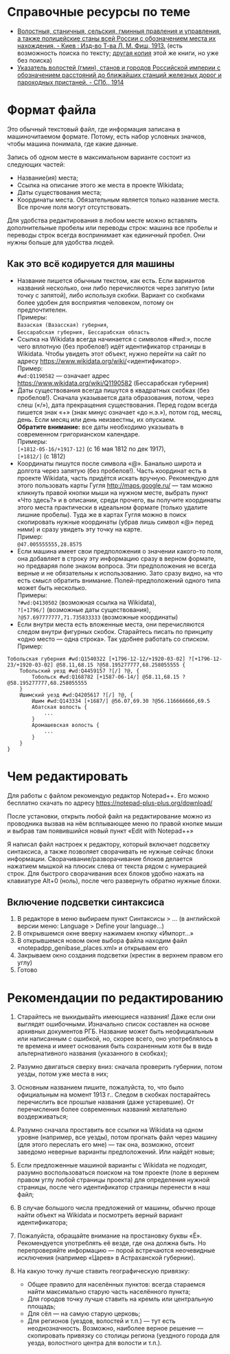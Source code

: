 # Справочные ресурсы по теме

* [Волостныя, станичныя, сельския, гминныя правления и управления, а также полицейские станы всей России с обозначением места их нахождения. - Киев : Изд-во Т-ва Л. М. Фиш, 1913.](https://books.google.ru/books?id=jBEoBwAAQBAJ&printsec=frontcover&hl=ru&source=gbs_ge_summary_r&cad=0#v=onepage&q&f=false) (есть возможность поиска по тексту; [другая копия](http://www.prlib.ru/item/404525) этой же книги, но уже без поиска)
* [Указатель волостей (гмин), станов и городов Российской империи с обозначением расстояний до ближайших станций железных дорог и пароходных пристаней. - СПб., 1914](http://elib.shpl.ru/ru/indexes/values/66463)

# Формат файла

Это обычный текстовый файл, где информация записана в машиночитаемом формате. Потому, есть набор условных значков, чтобы машина понимала, где какие данные.

Запись об одном месте в максимальном варианте состоит из следующих частей:
* Название(ия) места;
* Ссылка на описание этого же места в проекте Wikidata;
* Даты существования места;
* Координаты места.
Обязательным является только название места. Все прочие поля могут отсутствовать.

Для удобства редактирования в любом месте можно вставлять дополнительные пробелы или переводы строк: машина все пробелы и переводы строк всегда воспринимает как единичный пробел. Они нужны больше для удобства людей.

## Как это всё кодируется для машины

* Название пишется обычным текстом, как есть. Если вариантов названий несколько, они либо перечисляются через запятую (или точку с запятой), либо используя скобки. Вариант со скобками более удобен для восприятия человеком, потому он предпочтителен.  
Примеры:  
`Вазаская (Вазасская) губерния`,  
`Бессарабская губерния, Бессарабская область`
* Ссылка на Wikidata всегда начинается с символов «#wd:», после чего вплотную (без пробелов!) идёт идентификатор страницы в Wikidata. Чтобы увидеть этот объект, нужно перейти на сайт по адресу https://www.wikidata.org/wiki/<идентификатор>.  
Пример:  
`#wd:Q1190582` — означает адрес https://www.wikidata.org/wiki/Q1190582 (Бессарабская губерния)
* Даты существования всегда пишутся в квадратных скобках (без пробелов!). Сначала указывается дата образования, потом, через слеш («/»), дата прекращения существования. Перед годом всегда пишется знак «+» (знак минус означает «до н.э.»), потом год, месяц, день. Если месяц или день неизвестны, их опускаем.  
**Обратите внимание:** все даты необходимо указывать в современном григорианском календаре.  
Примеры:  
`[+1812-05-16/+1917-12]` (с 16 мая 1812 по дек 1917),  
`[+1812/]` (с 1812)
* Координаты пишутся после символа «@». Банально широта и долгота через запятую (без пробелов!). Часть координат есть в проекте Wikidata, часть придётся искать вручную. Рекомендую для этого пользовать карты Гугля http://maps.google.ru/ — там можно кликнуть правой кнопки мыши на нужном месте, выбрать пункт «Что здесь?» и в описании, среди прочего, вы получите координаты этого места практически в идеальном формате (только удалите лишние пробелы). Туда же в картах Гугля можно в поиск скопировать нужные координаты (убрав лишь символ «@» перед ними) и сразу увидеть эту точку на карте.  
Пример:  
`@47.005555555,28.8575`
* Если машина имеет свои предположения о значении какого-то поля, она добавляет в строку эту информацию сразу в верном формате, но предваряя поле знаком вопроса. Эти предположения не всегда верные и не обязательны к использованию. Зато сразу видно, на что есть смысл обратить внимание. Полей-предположений одного типа может быть несколько.  
Примеры:  
`?#wd:Q4130502` (возможная ссылка на Wikidata),  
`?[+1796/]` (возможные даты существования),  
`?@57.697777777,71.735833333` (возможные координаты)
* Если внутри места есть вложенные места, они перечисляются следом внутри фигурных скобок. Старайтесь писать по принципу «одно место — одна строка». Так удобнее работать со списком.  
Пример:
```
Тобольская губерния #wd:Q1540322 [+1796-12-12/+1920-03-02] ?[+1796-12-23/+1920-03-02] @58.11,68.15 ?@58.195277777,68.258055555 {
	Тобольский уезд #wd:Q4459157 ?[/] ?@, {
		Тобольск #wd:Q168782 [+1587-06-14/] @58.11,68.15 ?@58.195277777,68.258055555
	}
	Ишимский уезд #wd:Q4205617 ?[/] ?@, {
		Ишим #wd:Q143334 [+1687/] @56.07,69.30 ?@56.116666666,69.5
		Абатская волость {
			...
		}
		Аромашевская волость {
			...
		}
	}
}
```



# Чем редактировать

Для работы с файлом рекомендую редактор Notepad++. Его можно бесплатно скачать по адресу https://notepad-plus-plus.org/download/

После установки, открыть любой файл на редактирование можно из проводника вызвав на нём всплывающее меню по правой кнопке мыши и выбрав там появившийся новый пункт «Edit with Notepad++»

Я написал файл настроек к редактору, который включает подсветку синтаксиса, а также позволяет сворачивать не нужные сейчас блоки информации.
Сворачивание/разворачивание блоков делается нажатием мышкой на плюсик слева от текста рядом с нумерацией строк.
Для быстрого сворачивания всех блоков удобно нажать на клавиатуре Alt+0 (ноль), после чего развернуть обратно нужные блоки.

## Включение подсветки синтаксиса

1. В редакторе в меню выбираем пункт Синтаксисы > … (в английской версии меню: Language > Define your language…)
2. В открывшемся окне вверху нажимаем кнопку «Импорт…»
3. В открывшемся новом окне выбора файла находим файл «notepadpp_genibase_places.xml» и открываем его
4. Закрываем окно создания подсветки (крестик в верхнем правом его углу)
5. Готово



# Рекомендации по редактированию

1. Старайтесь не выкидывайть имеющиеся названия! Даже если они выглядят ошибочными. Изначально список составлен на основе архивных документов РГБ. Название может быть неофициальным или написанным с ошибкой, но, скорее всего, оно употреблялось в те времена и имеет основания быть сохраненным хотя бы в виде альтернативного названия (указанного в скобках);

1. Разумно двигаться сверху вниз: сначала проверить губернии, потом уезды, потом уже места в них;

1. Основным названием пишите, пожалуйста, то, что было официальным на момент 1913 г.. Следом в скобках постарайтесь перечислить все прошлые названия (даже устаревшие). От перечисления более современных названий желательно воздерживаться;

2. Разумно сначала проставить все ссылки на Wikidata на одном уровне (например, все уезды), потом прогнать файл через машину (для этого переслать его мне) — так она, возможно, отсеит заведомо неверные варианты предположений. Или найдёт новые;

3. Если предложенные машиной варианты с Wikidata не подходят, разумно воспользоваться поиском на том проекте (поле в верхнем правом углу любой страницы проекта) для определения нужной страницы, после чего идентификатор страницы перенести в наш файл;

4. В случае большого числа предложений от машины, обычно проще найти объект на Wikidata и посмотреть верный вариант идентификатора;

5. Пожалуйста, обращайте внимание на простановку буквы «Ё». Рекомендуется употреблять её везде, где она должна быть. Но перепроверяйте информацию — порой встречаются неочевидные исключения (например «Царев» в Астраханской губернии).

6. На какую точку лучше ставить географическую привязку:
    * Общее правило для населённых пунктов: всегда стараемся найти максимально старую часть населённого пункта;
    * Для городов точку лучше ставить на кремль или центральную площадь;
    * Для сёл — на самую старую церковь;
    * Для регионов (уездов, волостей и т.п.) — тут есть неоднозначность. Возможно, наиболее верное решение — скопировать привязку со столицы региона (уездного города для уезда, волостного центра для волости и т.п.).
